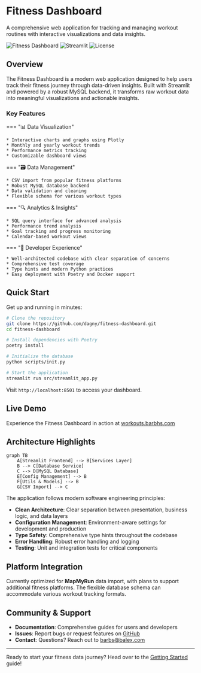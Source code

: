 # Fitness Dashboard

A comprehensive web application for tracking and managing workout routines with interactive visualizations and data insights.

![Fitness Dashboard](https://img.shields.io/badge/Python-3.10+-blue.svg) ![Streamlit](https://img.shields.io/badge/Streamlit-1.35+-red.svg) ![License](https://img.shields.io/badge/License-MIT-green.svg)

## Overview

The Fitness Dashboard is a modern web application designed to help users track their fitness journey through data-driven insights. Built with Streamlit and powered by a robust MySQL backend, it transforms raw workout data into meaningful visualizations and actionable insights.

### Key Features

=== "📊 Data Visualization"
    
    * Interactive charts and graphs using Plotly
    * Monthly and yearly workout trends
    * Performance metrics tracking
    * Customizable dashboard views

=== "🗃️ Data Management"
    
    * CSV import from popular fitness platforms
    * Robust MySQL database backend
    * Data validation and cleaning
    * Flexible schema for various workout types

=== "🔍 Analytics & Insights"
    
    * SQL query interface for advanced analysis
    * Performance trend analysis
    * Goal tracking and progress monitoring
    * Calendar-based workout views

=== "🚀 Developer Experience"
    
    * Well-architected codebase with clear separation of concerns
    * Comprehensive test coverage
    * Type hints and modern Python practices
    * Easy deployment with Poetry and Docker support

## Quick Start

Get up and running in minutes:

```bash
# Clone the repository
git clone https://github.com/dagny/fitness-dashboard.git
cd fitness-dashboard

# Install dependencies with Poetry
poetry install

# Initialize the database
python scripts/init.py

# Start the application
streamlit run src/streamlit_app.py
```

Visit `http://localhost:8501` to access your dashboard.

## Live Demo

Experience the Fitness Dashboard in action at [workouts.barbhs.com](https://workouts.barbhs.com)

## Architecture Highlights

```mermaid
graph TB
    A[Streamlit Frontend] --> B[Services Layer]
    B --> C[Database Service]
    C --> D[MySQL Database]
    E[Config Management] --> B
    F[Utils & Models] --> B
    G[CSV Import] --> C
```

The application follows modern software engineering principles:

- **Clean Architecture**: Clear separation between presentation, business logic, and data layers
- **Configuration Management**: Environment-aware settings for development and production
- **Type Safety**: Comprehensive type hints throughout the codebase
- **Error Handling**: Robust error handling and logging
- **Testing**: Unit and integration tests for critical components

## Platform Integration

Currently optimized for **MapMyRun** data import, with plans to support additional fitness platforms. The flexible database schema can accommodate various workout tracking formats.

## Community & Support

- **Documentation**: Comprehensive guides for users and developers
- **Issues**: Report bugs or request features on [GitHub](https://github.com/dagny/fitness-dashboard/issues)
- **Contact**: Questions? Reach out to [barbs@balex.com](mailto:barbs@balex.com)

---

Ready to start your fitness data journey? Head over to the [Getting Started](getting-started/installation.md) guide!